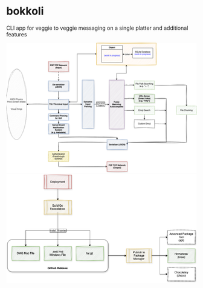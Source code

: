 # bokkoli
CLI app for veggie to veggie messaging on a single platter and additional features

![internal_design](./assets/Bokkoli-internalDesign.drawio.png)
![depoloyment](./assets/Bokkoli-Deployment.drawio.png)